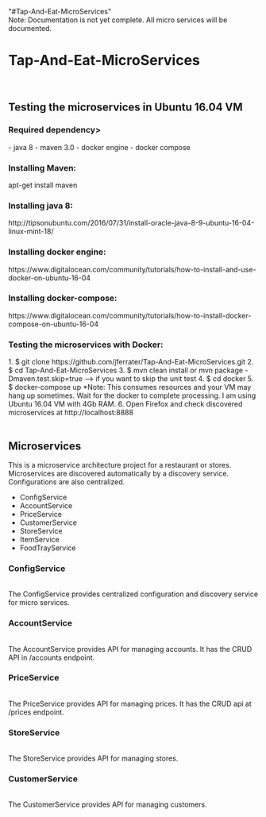 "#Tap-And-Eat-MicroServices" 
</br>
Note: Documentation is not yet complete. All micro services will be documented. 

<h1>Tap-And-Eat-MicroServices</h1>
</br>

<h2>Testing the microservices in Ubuntu 16.04 VM</h2>

<h3>Required dependency></h3>
   - java 8
   - maven 3.0
   - docker engine
   - docker compose
</br>
<h3>Installing Maven:</h3>
  apt-get install maven
</br>
<h3>Installing java 8:</h3> 
 http://tipsonubuntu.com/2016/07/31/install-oracle-java-8-9-ubuntu-16-04-linux-mint-18/
</br>
<h3>Installing docker engine:</h3>
 https://www.digitalocean.com/community/tutorials/how-to-install-and-use-docker-on-ubuntu-16-04
</br>
<h3>Installing docker-compose:</h3> 
   https://www.digitalocean.com/community/tutorials/how-to-install-docker-compose-on-ubuntu-16-04
</br>
<h3>Testing the microservices with Docker:</h3>
 1. $ git clone https://github.com/jferrater/Tap-And-Eat-MicroServices.git
 2. $ cd Tap-And-Eat-MicroServices
 3. $ mvn clean install  or mvn package -Dmaven.test.skip=true --> if you want to skip the unit test
 4. $ cd docker
 5. $ docker-compose up *Note: This consumes resources and your VM may hang up sometimes. Wait for the docker to complete processing. I am using Ubuntu 16.04 VM with 4Gb RAM.
 6. Open Firefox and check discovered microservices at http://localhost:8888
 </br>
 </br>
<h2>Microservices</h2>
This is a microservice architecture project for a restaurant or stores. Microservices are discovered automatically by a discovery service. Configurations are also centralized.
<ul>
<li>ConfigService</li>
<li>AccountService</li>
<li>PriceService</li>
<li>CustomerService</li>
<li>StoreService</li>
<li>ItemService</li>
<li>FoodTrayService</li>
</ul>
<h3>ConfigService</h3>
</br>
The ConfigService provides centralized configuration and discovery service for micro services.
<h3>AccountService</h3>
</br>
The AccountService provides API for managing accounts. It has the CRUD API in /accounts endpoint.
<h3>PriceService</h3>
</br>
The PriceService provides API for managing prices. It has the CRUD api at /prices endpoint.
<h3>StoreService</h3>
</br>
The StoreService provides API for managing stores.
<h3>CustomerService</h3>
</br>
The CustomerService provides API for managing customers.
